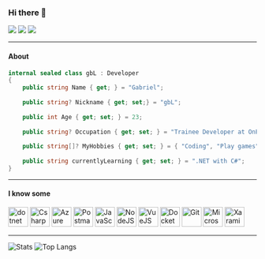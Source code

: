 ### Hi there 👋


[![](https://img.shields.io/badge/Steam-grey?logo=steam)](https://steamcommunity.com/id/gblw1)
[![](https://img.shields.io/badge/LinkedIn-blue?logo=linkedin)](https://www.linkedin.com/in/gblw1/)
![](https://komarev.com/ghpvc/?username=gblw1)

---

#### About

```csharp
internal sealed class gbL : Developer
{
    public string Name { get; } = "Gabriel";
  
    public string? Nickname { get; set;} = "gbL";
  
    public int Age { get; set; } = 23;
  
    public string? Occupation { get; set; } = "Trainee Developer at OnFriday Technologies";
  
    public string[]? MyHobbies { get; set; } = { "Coding", "Play games", "Listen to music" };
  
    public string currentlyLearning { get; set; } = ".NET with C#";
}
```

---

#### I know some

<img alt='dotnet' src='https://cdn.jsdelivr.net/gh/devicons/devicon/icons/dotnetcore/dotnetcore-original.svg' width='40' >

<img alt='Csharp' src='https://cdn.jsdelivr.net/gh/devicons/devicon/icons/csharp/csharp-plain.svg' width='40' >

<img alt='Azure DevOps' src='https://cdn.jsdelivr.net/gh/devicons/devicon/icons/azure/azure-original.svg' width='40' >

<img alt='Postman' src='https://camo.githubusercontent.com/93b32389bf746009ca2370de7fe06c3b5146f4c99d99df65994f9ced0ba41685/68747470733a2f2f7777772e766563746f726c6f676f2e7a6f6e652f6c6f676f732f676574706f73746d616e2f676574706f73746d616e2d69636f6e2e737667' width='40' >

<img alt='JavaScript' src='https://cdn.jsdelivr.net/gh/devicons/devicon/icons/javascript/javascript-original.svg' width='40' >

<img alt='NodeJS' src='https://cdn.jsdelivr.net/gh/devicons/devicon/icons/nodejs/nodejs-original.svg' width='40' >

<img alt='VueJS' src='https://cdn.jsdelivr.net/gh/devicons/devicon/icons/vuejs/vuejs-original.svg' width='40' >

<img alt='Docket' src='https://cdn.jsdelivr.net/gh/devicons/devicon/icons/docker/docker-original.svg' width='40' >

<img alt='Git' src='https://cdn.jsdelivr.net/gh/devicons/devicon/icons/git/git-original.svg' width='40' >

<img alt='Microsoft SQL Server' src='https://cdn.jsdelivr.net/gh/devicons/devicon/icons/microsoftsqlserver/microsoftsqlserver-plain.svg' width='40' >

<img alt='Xaramin' src='https://cdn.jsdelivr.net/gh/devicons/devicon/icons/xamarin/xamarin-original.svg' width='40' >

---

![Stats](https://github-readme-stats.vercel.app/api?username=gblw1&theme=react&show_icons=true&include_all_commits=true&hide=issues&line_height=24)
![Top Langs](https://github-readme-stats.vercel.app/api/top-langs/?username=gbLw1&layout=compact&theme=react&card_width=290)
